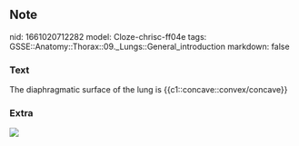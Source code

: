 ## Note
nid: 1661020712282
model: Cloze-chrisc-ff04e
tags: GSSE::Anatomy::Thorax::09._Lungs::General_introduction
markdown: false

### Text
<div class="toggle">
  The diaphragmatic surface of the lung is
  {{c1::concave::convex/concave}}
</div>

### Extra
<img src="Lung.jpg">
